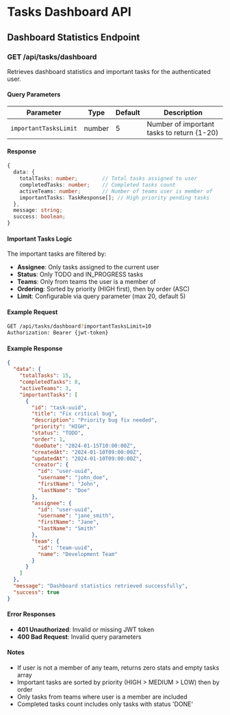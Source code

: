 # Tasks Dashboard API

## Dashboard Statistics Endpoint

### GET /api/tasks/dashboard

Retrieves dashboard statistics and important tasks for the authenticated user.

#### Query Parameters

| Parameter             | Type   | Default | Description                                |
| --------------------- | ------ | ------- | ------------------------------------------ |
| `importantTasksLimit` | number | 5       | Number of important tasks to return (1-20) |

#### Response

```typescript
{
  data: {
    totalTasks: number;        // Total tasks assigned to user
    completedTasks: number;    // Completed tasks count
    activeTeams: number;       // Number of teams user is member of
    importantTasks: TaskResponse[]; // High priority pending tasks
  },
  message: string;
  success: boolean;
}
```

#### Important Tasks Logic

The important tasks are filtered by:

- **Assignee**: Only tasks assigned to the current user
- **Status**: Only TODO and IN_PROGRESS tasks
- **Teams**: Only from teams the user is a member of
- **Ordering**: Sorted by priority (HIGH first), then by order (ASC)
- **Limit**: Configurable via query parameter (max 20, default 5)

#### Example Request

```bash
GET /api/tasks/dashboard?importantTasksLimit=10
Authorization: Bearer {jwt-token}
```

#### Example Response

```json
{
  "data": {
    "totalTasks": 15,
    "completedTasks": 8,
    "activeTeams": 3,
    "importantTasks": [
      {
        "id": "task-uuid",
        "title": "Fix critical bug",
        "description": "Priority bug fix needed",
        "priority": "HIGH",
        "status": "TODO",
        "order": 1,
        "dueDate": "2024-01-15T10:00:00Z",
        "createdAt": "2024-01-10T09:00:00Z",
        "updatedAt": "2024-01-10T09:00:00Z",
        "creator": {
          "id": "user-uuid",
          "username": "john_doe",
          "firstName": "John",
          "lastName": "Doe"
        },
        "assignee": {
          "id": "user-uuid",
          "username": "jane_smith",
          "firstName": "Jane",
          "lastName": "Smith"
        },
        "team": {
          "id": "team-uuid",
          "name": "Development Team"
        }
      }
    ]
  },
  "message": "Dashboard statistics retrieved successfully",
  "success": true
}
```

#### Error Responses

- **401 Unauthorized**: Invalid or missing JWT token
- **400 Bad Request**: Invalid query parameters

#### Notes

- If user is not a member of any team, returns zero stats and empty tasks array
- Important tasks are sorted by priority (HIGH > MEDIUM > LOW) then by order
- Only tasks from teams where user is a member are included
- Completed tasks count includes only tasks with status 'DONE'
